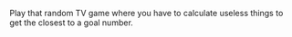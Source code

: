 Play that random TV game where you have to calculate useless things to get the closest to a goal number.
